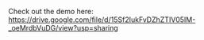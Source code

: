 Check out the demo here: https://drive.google.com/file/d/15Sf2IukFvDZhZTIV05IM-_oeMrdbVuDG/view?usp=sharing
